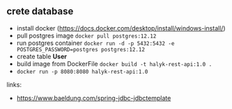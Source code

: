 ## crete database

- install docker (https://docs.docker.com/desktop/install/windows-install/)
- pull postgres image `docker pull postgres:12.12`
- run postgres container `docker run -d -p 5432:5432 -e POSTGRES_PASSWORD=postgres postgres:12.12`
- create table **User**
- build image from DockerFile `docker build -t halyk-rest-api:1.0 . `
- `docker run -p 8080:8080 halyk-rest-api:1.0`


links:
- https://www.baeldung.com/spring-jdbc-jdbctemplate